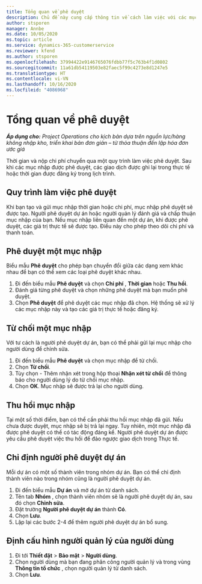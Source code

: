```yaml
---
title: Tổng quan về phê duyệt
description: Chủ đề này cung cấp thông tin về cách làm việc với các mục phê duyệt trong Project Operations.
author: stsporen
manager: Annbe
ms.date: 10/05/2020
ms.topic: article
ms.service: dynamics-365-customerservice
ms.reviewer: kfend
ms.author: stsporen
ms.openlocfilehash: 37994422e9146765076fdbb77f5c763b4f1d0802
ms.sourcegitcommit: 11a61db54119503e82faec5f99c4273e8d1247e5
ms.translationtype: HT
ms.contentlocale: vi-VN
ms.lasthandoff: 10/16/2020
ms.locfileid: "4086968"
---
```

# <a name="approvals-overview"></a>Tổng quan về phê duyệt

_**Áp dụng cho:** Project Operations cho kịch bản dựa trên nguồn lực/hàng không nhập kho, triển khai bản đơn giản – từ thỏa thuận đến lập hóa đơn ước giá_

Thời gian và nộp chi phí chuyển qua một quy trình làm việc phê duyệt. Sau khi các mục nhập được phê duyệt, các giao dịch được ghi lại trong thực tế hoặc thời gian được đăng ký trong lịch trình.

## <a name="approvals-workflow"></a>Quy trình làm việc phê duyệt
Khi bạn tạo và gửi mục nhập thời gian hoặc chi phí, mục nhập phê duyệt sẽ được tạo. Người phê duyệt dự án hoặc người quản lý đánh giá và chấp thuận mục nhập của bạn. Nếu mục nhập liên quan đến một dự án, khi được phê duyệt, các giá trị thực tế sẽ được tạo. Điều này cho phép theo dõi chi phí và thanh toán. 

## <a name="approve-an-entry"></a>Phê duyệt một mục nhập
Biểu mẫu **Phê duyệt** cho phép bạn chuyển đổi giữa các dạng xem khác nhau để bạn có thể xem các loại phê duyệt khác nhau.
  
1. Đi đến biểu mẫu **Phê duyệt** và chọn **Chi phí** , **Thời gian** hoặc **Thu hồi**.
2. Đánh giá từng phê duyệt và chọn những phê duyệt mà bạn muốn phê duyệt.
3. Chọn **Phê duyệt** để phê duyệt các mục nhập đã chọn.
Hệ thống sẽ xử lý các mục nhập này và tạo các giá trị thực tế hoặc đăng ký.

## <a name="reject-an-entry"></a>Từ chối một mục nhập
Với tư cách là người phê duyệt dự án, bạn có thể phải gửi lại mục nhập cho người dùng để chỉnh sửa.
  
1. Đi đến biểu mẫu **Phê duyệt** và chọn mục nhập để từ chối. 
2. Chọn **Từ chối**.
3. Tùy chọn - Thêm nhận xét trong hộp thoại **Nhận xét từ chối** để thông báo cho người dùng lý do từ chối mục nhập.
4. Chọn **OK**. Mục nhập sẽ được trả lại cho người dùng.
  
## <a name="recall-entries"></a>Thu hồi mục nhập
Tại một số thời điểm, bạn có thể cần phải thu hồi mục nhập đã gửi. Nếu chưa được duyệt, mục nhập sẽ bị trả lại ngay. Tuy nhiên, một mục nhập đã được phê duyệt có thể có tác động đáng kể. Người phê duyệt dự án được yêu cầu phê duyệt việc thu hồi để đảo ngược giao dịch trong Thực tế.

## <a name="specify-project-approvers"></a>Chỉ định người phê duyệt dự án
Mỗi dự án có một số thành viên trong nhóm dự án. Bạn có thể chỉ định thành viên nào trong nhóm cũng là người phê duyệt dự án.

1. Đi đến biểu mẫu **Dự án** và mở dự án từ danh sách.
2. Tên tab **Nhóm** , chọn thành viên nhóm sẽ là người phê duyệt dự án, sau đó chọn **Chỉnh sửa**.
3. Đặt trường **Người phê duyệt dự án** thành **Có**.
4. Chọn **Lưu**.
5. Lặp lại các bước 2-4 để thêm người phê duyệt dự án bổ sung.

## <a name="configure-the-users-manager"></a>Định cấu hình người quản lý của người dùng

1. Đi tới **Thiết đặt** > **Bảo mật** > **Người dùng**.
2. Chọn người dùng mà bạn đang phân công người quản lý và trong vùng **Thông tin tổ chức** , chọn người quản lý từ danh sách. 
3. Chọn **Lưu**.



